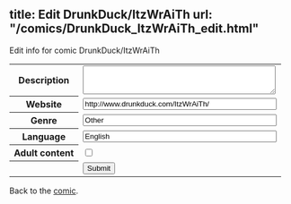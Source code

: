 title: Edit DrunkDuck/ItzWrAiTh
url: "/comics/DrunkDuck_ItzWrAiTh_edit.html"
---
Edit info for comic DrunkDuck/ItzWrAiTh

<form name="comic" action="http://gaepostmail.appspot.com/comic/" method="post">
<table class="comicinfo">
<tr>
<th>Description</th><td><textarea name="description" cols="40" rows="3"></textarea></td>
</tr>
<tr>
<th>Website</th><td><input type="text" name="url" value="http://www.drunkduck.com/ItzWrAiTh/" size="40"/></td>
</tr>
<tr>
<th>Genre</th><td><input type="text" name="genre" value="Other" size="40"/></td>
</tr>
<tr>
<th>Language</th><td><input type="text" name="language" value="English" size="40"/></td>
</tr>
<tr>
<th>Adult content</th><td><input type="checkbox" name="adult" value="adult" /></td>
</tr>
<tr>
<th></th><td>
<input type="hidden" name="comic" value="DrunkDuck_ItzWrAiTh" />
<input type="submit" name="submit" value="Submit" />
</td>
</tr>
</table>
</form>

Back to the [comic](DrunkDuck_ItzWrAiTh.html).

